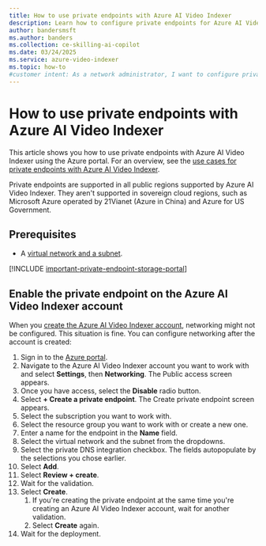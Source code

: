 ```yaml
---
title: How to use private endpoints with Azure AI Video Indexer
description: Learn how to configure private endpoints for Azure AI Video Indexer to ensure secure and private connectivity within your virtual network.
author: bandersmsft
ms.author: banders
ms.collection: ce-skilling-ai-copilot
ms.date: 03/24/2025
ms.service: azure-video-indexer
ms.topic: how-to
#customer intent: As a network administrator, I want to configure private endpoints for Azure AI Video Indexer to ensure secure and private connectivity within my virtual network.
---
```


# How to use private endpoints with Azure AI Video Indexer

This article shows you how to use private endpoints with Azure AI Video Indexer using the Azure portal. For an overview, see the [use cases for private endpoints with Azure AI Video Indexer](private-endpoint-overview.md).

Private endpoints are supported in all public regions supported by Azure AI Video Indexer. They aren't supported in sovereign cloud regions, such as Microsoft Azure operated by 21Vianet (Azure in China) and Azure for US Government.

## Prerequisites

- A [virtual network and a subnet](/azure/virtual-network/quick-create-portal).

[!INCLUDE [important-private-endpoint-storage-portal](includes/important-private-endpoint-storage-portal.md)]

## Enable the private endpoint on the Azure AI Video Indexer account

When you [create the Azure AI Video Indexer account](create-account.md), networking might not be configured. This situation is fine. You can configure networking after the account is created:

1. Sign in to the [Azure portal](https://portal.azure.com).
1. Navigate to the Azure AI Video Indexer account you want to work with and select **Settings**, then **Networking**. The Public access screen appears.
1. Once you have access, select the **Disable** radio button.
1. Select **+ Create a private endpoint**. The Create private endpoint screen appears.
1. Select the subscription you want to work with.
1. Select the resource group you want to work with or create a new one.
1. Enter a name for the endpoint in the **Name** field.
1. Select the virtual network and the subnet from the dropdowns.
1. Select the private DNS integration checkbox. The fields autopopulate by the selections you chose earlier.
1. Select **Add**.
1. Select **Review + create**.
1. Wait for the validation.
1. Select **Create**.
    1. If you're creating the private endpoint at the same time you're creating an Azure AI Video Indexer account, wait for another validation.
    1. Select **Create** again.
1. Wait for the deployment.
